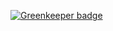 
[![Greenkeeper badge](https://badges.greenkeeper.io/liuyanjie/winston-logstash-transport.svg)](https://greenkeeper.io/)

